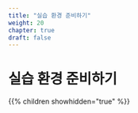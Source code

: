 ```yaml
---
title: "실습 환경 준비하기"
weight: 20
chapter: true
draft: false
---
```


# 실습 환경 준비하기

{{% children showhidden="true" %}}
